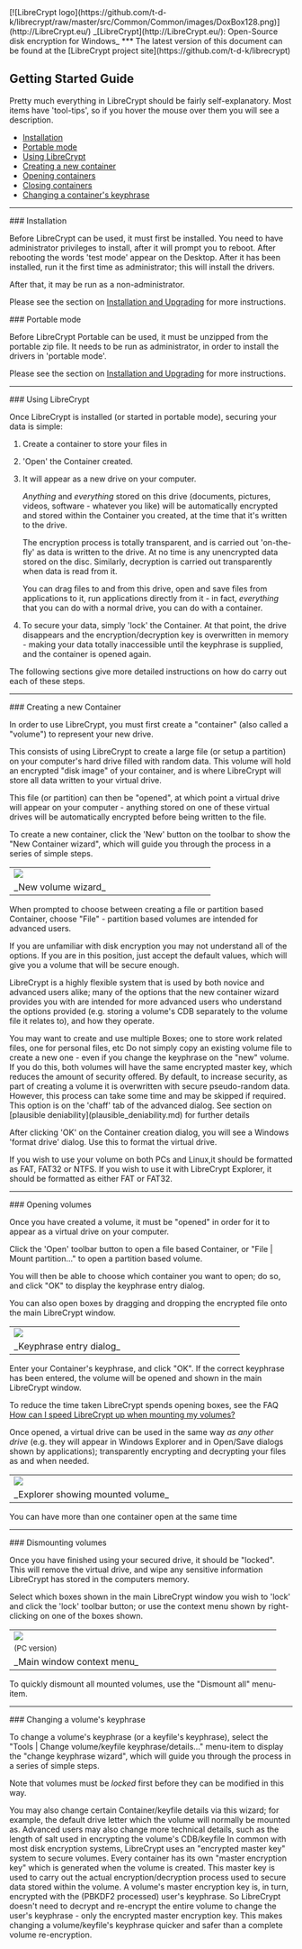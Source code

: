 
<meta content="text/html; charset=UTF-8" http-equiv="Content-Type">
<meta name="keywords" content="disk encryption, security, transparent, AES, plausible deniability, virtual drive, Linux, MS Windows, portable, USB drive, partition">
<meta name="description" content="LibreCrypt: An Open-Source transparent encryption program for PCs. With this software, you can create one or more &quot;containers&quot; on your PC - which appear as disks, anything written to these disks is automatically encrypted before being stored on your hard drive.">

<meta name="author" content="Sarah Dean">
<meta name="copyright" content="Copyright 2004, 2005, 2006, 2007, 2008 Sarah Dean">


<TITLE>Getting Started Guide</TITLE>

<link href="https://raw.githubusercontent.com/t-d-k/LibreCrypt/master/docs/styles_common.css" rel="stylesheet" type="text/css">


<link rel="shortcut icon" href="https://github.com/t-d-k/librecrypt/raw/master/src/Common/Common/images/DoxBox.ico" type="image/x-icon">

<SPAN CLASS="master_link">
[![LibreCrypt logo](https://github.com/t-d-k/librecrypt/raw/master/src/Common/Common/images/DoxBox128.png)](http://LibreCrypt.eu/)
</SPAN>
<SPAN CLASS="master_title">
_[LibreCrypt](http://LibreCrypt.eu/): Open-Source disk encryption for Windows_
</SPAN>
***
<SPAN class="tip">
The latest version of this document can be found at the [LibreCrypt project site](https://github.com/t-d-k/librecrypt)
</SPAN>       
            
## Getting Started Guide

Pretty much everything in LibreCrypt should be fairly self-explanatory. Most items have 'tool-tips', so if you hover the mouse over them you will see a description.

  * [Installation](#level_3_heading_1)
  * [Portable mode](#port)
  * [Using LibreCrypt](#level_3_heading_2)
  * [Creating a new container](#level_3_heading_3)
  * [Opening containers](#level_3_heading_4)
  * [Closing containers](#level_3_heading_5)
  * [Changing a container's keyphrase](#level_3_heading_6)


* * * 
<A NAME="level_3_heading_1">
### Installation
</A>

Before LibreCrypt can be used, it must first be installed. You need to have administrator privileges to install, after it will prompt you to reboot. 
After rebooting the words 'test mode' appear on the Desktop.
After it has been installed, run it the first time as administrator; this will install the drivers. 

After that, it may be run as a non-administrator.

Please see the section on [Installation and Upgrading](installation_and_upgrading__PC.md) for more instructions.

<A NAME="port">
### Portable mode
</A>

Before LibreCrypt Portable can be used, it must be unzipped from the portable zip file.
It needs to be run as administrator, in order to install the drivers in 'portable mode'. 

Please see the section on [Installation and Upgrading](installation_and_upgrading__PC.md) for more instructions.

* * * 
<A NAME="level_3_heading_2">
### Using LibreCrypt
</A>

Once LibreCrypt is installed (or started in portable mode), securing your data is simple:

1. Create a container to store your files in
1. 'Open' the Container created.
1. It will appear as a new drive on your computer.
		
	_Anything_ and _everything_ stored on this drive (documents, pictures, videos, software - whatever you like) will be automatically encrypted and stored within the Container you created, at the time that it's written to the drive.
	
	The encryption process is totally transparent, and is carried out 'on-the-fly' as data is written to the drive. At no time is any unencrypted data stored on the disc. Similarly, decryption is carried out transparently when data is read from it.	
	
	You can drag files to and from this drive, open and save files from applications to it, run applications directly from it - in fact, _everything_ that you can do with a normal drive, you can do with a container.

1. To secure your data, simply 'lock' the Container. At that point, the drive disappears and the encryption/decryption key is overwritten in memory - making your data totally inaccessible until the keyphrase is supplied, and the container is opened again.

The following sections give more detailed instructions on how do carry out each of these steps.

* * * 
<A NAME="level_3_heading_3">
### Creating a new Container
</A>

In order to use LibreCrypt, you must first create a "container" (also called a "volume") to represent your new drive.

<SPAN CLASS="tech_note">
This consists of using LibreCrypt to create a large file (or setup a partition) on your computer's hard drive filled with random data.
This volume will hold an encrypted "disk image" of your container, and is where LibreCrypt will store all data written to your virtual drive. 
</SPAN>

This file (or partition) can then be "opened", at which point a virtual drive will appear on your computer - anything stored on one of these virtual drives will be automatically encrypted before being written to the file.

To create a new container, click the 'New' button on the toolbar to show the "New Container wizard", which will guide you through the process in a series of simple steps.

<TABLE WIDTH="100%">
  <TR>
    <TD WIDTH="50%" class="screenshot_img" >
      <img BORDER="0" src="https://raw.githubusercontent.com/t-d-k/LibreCrypt/master/docs/images/screenshots/PC/NewVolumeWizard.png">
    </TD>
  </TR>
  <TR>
    <TD COLSPAN="2">
      _New volume wizard_
    </TD>
  </TR>
</TABLE>

When prompted to choose between creating a file or partition based Container, choose "File" - partition based volumes are intended for advanced users.

If you are unfamiliar with disk encryption you may not understand all of the options. If you are in this position, just accept the default values, which will give you a volume that will be secure enough. 

LibreCrypt is a highly flexible system that is used by both novice and advanced users alike; many of the options that the new container wizard provides you with are intended for more advanced users who understand the options provided (e.g. storing a volume's CDB separately to the volume file it relates to), and how they operate.

 
<SPAN class="tip">
  You may want to create and use multiple Boxes; one to store work related files, one for personal files, etc    
</SPAN>

 
<SPAN class="security_tip">
Do not simply copy an existing volume file to create a new one - even if you change the keyphrase on the "new" volume. If you do this, both volumes will have the same encrypted master key, which reduces the amount of security offered.  
</SPAN>


<SPAN CLASS="security_tip">
By default, to increase security, as part of creating a volume it is overwritten with secure pseudo-random data. However, this process can take some time and may be skipped if required. This option is on the 'chaff' tab of the advanced dialog. See section on [plausible deniability](plausible_deniability.md) for further details  
</SPAN>

After clicking 'OK' on the Container creation dialog, you will see a Windows 'format drive' dialog. Use this to format the virtual drive.

If you wish to use your volume on both PCs and Linux,it should be formatted as FAT, FAT32 or NTFS.
If you wish to use it with LibreCrypt Explorer, it should be formatted as either FAT or FAT32.

* * * 
<A NAME="level_3_heading_4">
### Opening volumes
</A>

Once you have created a volume, it must be "opened" in order for it to appear as a virtual drive on your computer.

Click the 'Open' toolbar button to open a file based Container, or "File | Mount partition..." to open a partition based volume.

You will then be able to choose which container you want to open; do so, and click "OK" to display the keyphrase entry dialog.

 
<SPAN class="tip">
   You can also open boxes by dragging and dropping the encrypted file onto the main LibreCrypt window.     
</SPAN>


<TABLE WIDTH="100%">
  <TR>
    <TD WIDTH="50%" class="screenshot_img" >
      <img BORDER="0" src="https://raw.githubusercontent.com/t-d-k/LibreCrypt/master/docs/images/screenshots/PC/MountBasic.png">
    </TD>
  </TR>
  <TR>
    <TD COLSPAN="2">
      _Keyphrase entry dialog_
    </TD>
  </TR>
</TABLE>

Enter your Container's keyphrase, and click "OK". If the correct keyphrase has been entered, the volume will be opened and shown in the main LibreCrypt window.
 
<SPAN class="tip"> To reduce the time taken LibreCrypt spends opening boxes, see the FAQ [How can I speed LibreCrypt up when mounting my volumes?](FAQ.md#bm)  </SPAN>

Once opened, a virtual drive can be used in the same way _as any other drive_ (e.g. they will appear in Windows Explorer and in Open/Save dialogs shown by applications); transparently encrypting and decrypting your files as and when needed.

<TABLE WIDTH="100%">
  <TR>
    <TD WIDTH="50%" class="screenshot_img" >
      <img BORDER="0" src="https://raw.githubusercontent.com/t-d-k/LibreCrypt/master/docs/images/screenshots/PC/ExplorerWithMounted.png">
    </TD>
  </TR>
  <TR>
    <TD COLSPAN="2">
      _Explorer showing mounted volume_
    </TD>
  </TR>
</TABLE>

 
<SPAN class="tip">You can have more than one container open at the same time</SPAN>

* * * 
<A NAME="level_3_heading_5">
### Dismounting volumes
</A>

Once you have finished using your secured drive, it should be "locked". This will remove the virtual drive, and wipe any sensitive information LibreCrypt has stored in the computers memory.

Select which boxes shown in the main LibreCrypt window you wish to 'lock' and click the 'lock' toolbar button; or use the context menu shown by right-clicking on one of the boxes shown.

<TABLE WIDTH="100%">
  <TR>
    <TD WIDTH="50%" class="screenshot_img" >
      <img BORDER="0" src="https://raw.githubusercontent.com/t-d-k/LibreCrypt/master/docs/images/screenshots/PC/MainContextMenu.png">
    </TD>
  </TR>
  <TR>
    <TD>       <FONT SIZE=-1>(PC version)</FONT>
    </TD>
  </TR>
  <TR>
    <TD COLSPAN="2">
      _Main window context menu_
    </TD>
  </TR>
</TABLE>

To quickly dismount all mounted volumes, use the "Dismount all" menu-item.

* * * 
<A NAME="level_3_heading_6">
### Changing a volume's keyphrase
</A>

To change a volume's keyphrase (or a keyfile's keyphrase), select the "Tools | Change volume/keyfile keyphrase/details..." menu-item to display the "change keyphrase wizard", which will guide you through the process in a series of simple steps.

Note that volumes must be _locked_ first before they can be modified in this way.

 
<SPAN class="tip">
You may also change certain Container/keyfile details via this wizard; for example, the default drive letter which the volume will normally be mounted as. Advanced users may also change more technical details, such as the length of salt used in encrypting the volume's CDB/keyfile    
</SPAN>

 
<SPAN CLASS="tech_note">
In common with most disk encryption systems, LibreCrypt uses an "encrypted master key" system to secure volumes. Every container has its own "master encryption key" which is generated when the volume is created. This master key is used to carry out the actual encryption/decryption process used to secure data stored within the volume. A volume's master encryption key is, in turn, encrypted with the (PBKDF2 processed) user's keyphrase. So LibreCrypt doesn't need to decrypt and re-encrypt the entire volume to change the user's keyphrase - only the encrypted master encryption key. This makes changing a volume/keyfile's keyphrase quicker and safer than a complete volume re-encryption.     
</SPAN>



